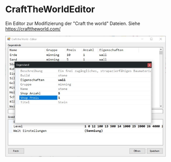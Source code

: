 # CraftTheWorldEditor
Ein Editor zur Modifizierung der "Craft the world" Dateien.
Siehe https://crafttheworld.com/

![Screenshot](Screenshot.jpg)

